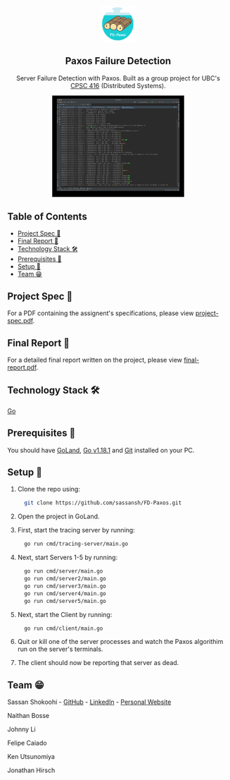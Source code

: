 <!-- PROJECT LOGO -->
<br />
<p align="center">
 <a href="https://github.com/sassansh/FD-Paxos">
    <img src="images/logo.png" alt="Logo" width="80" height="80">
  </a>
  <h2 align="center">Paxos Failure Detection</h2>

  <p align="center">
     Server Failure Detection with Paxos. Built as a group project for UBC's <a href="https://courses.students.ubc.ca/cs/courseschedule?pname=subjarea&tname=subj-course&dept=CPSC&course=416">CPSC 416</a> (Distributed Systems).
  </p>
</p>

<p align="center">
    <img src="images/diagram.jpg" alt="Logo" width="300" >
</p>

## Table of Contents

- [Project Spec 🎯](#project-spec-)
- [Final Report 📑](#final-report-)
- [Technology Stack 🛠️](#technology-stack-%EF%B8%8F)
- [Prerequisites 🍪](#prerequisites-)
- [Setup 🔧](#setup-)
- [Team 😁](#team-)

## Project Spec 🎯

For a PDF containing the assignent's specifications, please view [project-spec.pdf](https://github.com/sassansh/FD-Paxos/blob/main/project-spec.pdf).

## Final Report 📑

For a detailed final report written on the project, please view [final-report.pdf](https://github.com/sassansh/FD-Paxos/blob/main/assignment-spec.pdf).

## Technology Stack 🛠️

[Go](https://go.dev)

## Prerequisites 🍪

You should have [GoLand](https://www.jetbrains.com/go/download/), [Go v1.18.1](https://go.dev/dl/) and [Git](https://git-scm.com/) installed on your PC.

## Setup 🔧

1. Clone the repo using:

   ```bash
     git clone https://github.com/sassansh/FD-Paxos.git
   ```

2. Open the project in GoLand.

3. First, start the tracing server by running:

   ```bash
     go run cmd/tracing-server/main.go
   ```

4. Next, start Servers 1-5 by running:

   ```bash
     go run cmd/server/main.go
     go run cmd/server2/main.go
     go run cmd/server3/main.go
     go run cmd/server4/main.go
     go run cmd/server5/main.go
   ```

5. Next, start the Client by running:

   ```bash
     go run cmd/client/main.go
   ```

6. Quit or kill one of the server processes and watch the Paxos algorithim run on the server's terminals.

7. The client should now be reporting that server as dead.

## Team 😁

Sassan Shokoohi - [GitHub](https://github.com/sassansh) - [LinkedIn](https://www.linkedin.com/in/sassanshokoohi/) - [Personal Website](https://sassanshokoohi.ca)

Naithan Bosse

Johnny Li

Felipe Caiado

Ken Utsunomiya

Jonathan Hirsch
